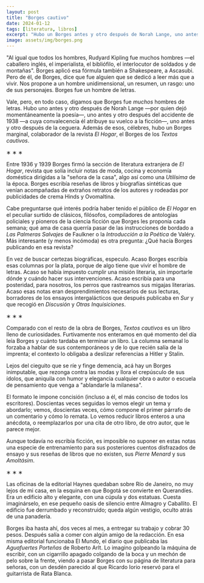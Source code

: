 ```yaml
---
layout: post
title: "Borges cautivo"
date: 2024-01-12
tags: [literatura, libros]
excerpt: "Hubo un Borges antes y otro después de Norah Lange, uno antes y otro después del accidente de 1938, uno antes y otro después de la ceguera. Además de esos, célebres, hubo un Borges marginal, colaborador de la revista El Hogar, el Borges de los Textos cautivos."
image: assets/img/borges.png
---
```


"Al igual que todos los hombres, Rudyard Kipling fue muchos hombres &#x2014;el caballero inglés, el imperialista, el bibliófilo, el interlocutor de soldados y de montañas". Borges aplicó esa fórmula también a Shakespeare, a Ascasubi. Pero de él, de Borges, dice que fue alguien que se dedicó a leer más que a vivir. Nos propone a un hombre unidimensional, un resumen, un rasgo: uno de sus personajes. Borges fue un hombre de letras.

Vale, pero, en todo caso, digamos que Borges fue *muchos* hombres de letras. Hubo uno antes y otro después de Norah Lange &#x2014;por quien dejó momentáneamente la poesía&#x2014;, uno antes y otro después del accidente de 1938 &#x2014;a cuya convalecencia él atribuye su vuelco a la ficción&#x2014;, uno antes y otro después de la ceguera. Además de esos, célebres, hubo un Borges marginal, colaborador de la revista *El Hogar*, el Borges de los *Textos cautivos*.

<div class="org-center">
<p>
&lowast; &lowast; &lowast;
</p>
</div>

Entre 1936 y 1939 Borges firmó la sección de literatura extranjera de *El Hogar*, revista que solía incluir notas de moda, cocina y economía doméstica dirigidas a la "señora de la casa", algo así como una *Utilísima* de la época. Borges escribía reseñas de libros y biografías sintéticas que venían acompañadas de extraños retratos de los autores y rodeadas por publicidades de crema Hinds y Ovomaltina.

Cabe preguntarse qué interés podría haber tenido el público de *El Hogar* en el peculiar surtido de clásicos, filósofos, compiladores de antologías policiales y pioneros de la ciencia ficción que Borges les proponía cada semana; qué ama de casa querría pasar de las instrucciones de bordado a *Las Palmeras Salvajes* de Faulkner o la *Introducción a la Poética* de Valéry. Más interesante (y menos incómoda) es otra pregunta: ¿Qué hacía Borges publicando en esa revista?

En vez de buscar certezas biográficas, especulo. Acaso Borges escribía esas columnas por la plata, porque de algo tiene que vivir el hombre de letras. Acaso se había impuesto cumplir una misión literaria, sin importarle dónde y cuándo hacer sus intervenciones. Acaso escribía para una posteridad, para nosotros, los perros que rastreamos sus migajas literarias. Acaso esas notas eran desprendimientos necesarios de sus lecturas, borradores de los ensayos intergalácticos que después publicaba en *Sur* y que recogió en *Discusión* y *Otras Inquisiciones*.

<div class="org-center">
<p>
&lowast; &lowast; &lowast;
</p>
</div>

Comparado con el resto de la obra de Borges, *Textos cautivos* es un libro lleno de curiosidades. Furtivamente nos enteramos en qué momento del día leía Borges y cuánto tardaba en terminar un libro. La columna semanal lo forzaba a hablar de sus contemporáneos y de lo que recién salía de la imprenta; el contexto lo obligaba a deslizar referencias a Hitler y Stalin.

Lejos del cieguito que se ríe y finge demencia, acá hay un Borges inimputable, que rezonga contra las modas y llora el crepúsculo de sus ídolos, que aniquila con humor y elegancia cualquier obra o autor o escuela de pensamiento que venga a "ablandarle la milanesa".

El formato le impone concisión (incluso a él, el más conciso de todos los escritores). Doscientas veces seguidas lo vemos elegir un tema y abordarlo; vemos, doscientas veces, cómo compone el primer párrafo de un comentario y cómo lo remata. Lo vemos reducir libros enteros a una anécdota, o reemplazarlos por una cita de otro libro, de otro autor, que le parece mejor.

Aunque todavía no escribía ficción, es imposible no suponer en estas notas una especie de entrenamiento para sus posteriores cuentos disfrazados de ensayo y sus reseñas de libros que no existen, sus *Pierre Menard* y sus *Amoltásim*.

<div class="org-center">
<p>
&lowast; &lowast; &lowast;
</p>
</div>

Las oficinas de la editorial Haynes quedaban sobre Río de Janeiro, no muy lejos de mi casa, en la esquina en que Bogotá se convierte en Querandíes. Era un edificio alto y elegante, con una cúpula y dos estatuas. Cuesta imaginárselo, en ese pequeño oasis de silencio entre Almagro y Caballito. El edificio fue derrumbado y reconstruido; queda algún vestigio, oculto atrás de una panadería.

Borges iba hasta ahí, dos veces al mes, a entregar su trabajo y cobrar 30 pesos. Después salía a comer con algún amigo de la redacción. En esa misma editorial funcionaba El Mundo, el diario que publicaba las *Aguafuertes Porteñas* de Roberto Arlt. Lo imagino golpeando la máquina de escribir, con un cigarrillo apagado colgando de la boca y un mechón de pelo sobre la frente, viendo a pasar Borges con su página de literatura para señoras, con un desdén parecido al que Ricardo Iorio reservó para el guitarrista de Rata Blanca.
